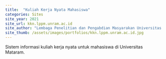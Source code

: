 ```yaml
---
title:  "Kuliah Kerja Nyata Mahasiswa"
categories: Sites
site_year: 2021
site_url: kkn.lppm.unram.ac.id
site_author: "Lembaga Penelitian dan Pengabdian Masyarakan Universitas Mataram"
site_thumb: /assets/images/portfolios/kkn.lppm.unram.ac.id.jpg
---
```


Sistem informasi kuliah kerja nyata untuk mahasiswa di Universitas Mataram.